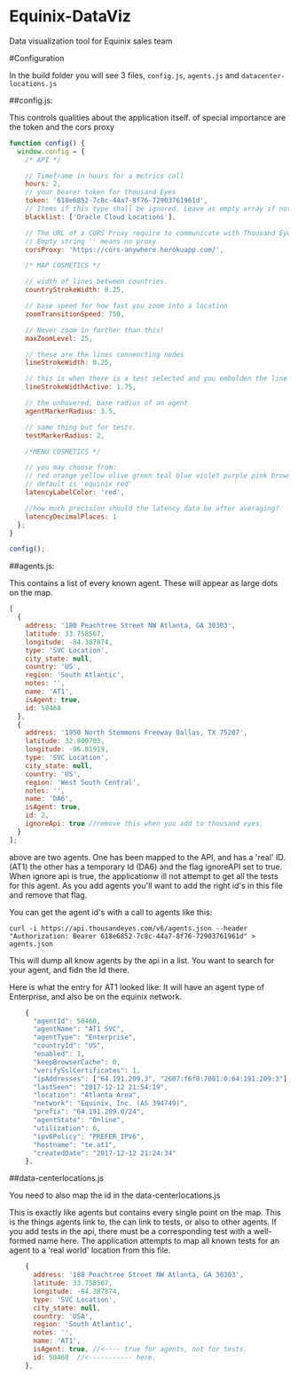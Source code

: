 # Equinix-DataViz

Data visualization tool for Equinix sales team

#Configuration

In the build folder you will see 3 files, `config.js`, `agents.js` and `datacenter-locations.js`

##config.js:

This controls qualities about the application itself. of special importance are the token and the cors proxy

```js
function config() {
  window.config = {
    /* API */

    // Timeframe in hours for a metrics call
    hours: 2,
    // your bearer token for thousand Eyes
    token: '618e6852-7c8c-44a7-8f76-72903761961d',
    // Items if this type shall be ignored. Leave as empty array if nothing to blacklist.
    blacklist: ['Oracle Cloud Locations'],

    // The URL of a CORS Proxy require to communicate with Thousand Eyes.
    // Empty string '' means no proxy
    corsProxy: 'https://cors-anywhere.herokuapp.com/',

    /* MAP COSMETICS */

    // width of lines between countries.
    countryStrokeWidth: 0.25,

    // base speed for how fast you zoom into a location
    zoomTransitionSpeed: 750,

    // Never zoom in farther than this!
    maxZoomLevel: 25,

    // these are the lines connencting nodes
    lineStrokeWidth: 0.25,

    // this is when there is a test selected and you embolden the line between nodes
    lineStrokeWidthActive: 1.75,

    // the unhovered, base radius of an agent
    agentMarkerRadius: 3.5,

    // same thing but for tests.
    testMarkerRadius: 2,

    /*MENU COSMETICS */

    // you may choose from:
    // red orange yellow olive green teal blue violet purple pink brown grey black
    // default is 'equinix red'
    latencyLabelColor: 'red',

    //how much precision should the latency data be after averaging?
    latencyDecimalPlaces: 1
  };
}

config();
```

##agents.js:

This contains a list of every known agent. These will appear as large dots on the map.

```js
[
  {
    address: '180 Peachtree Street NW Atlanta, GA 30303',
    latitude: 33.758567,
    longitude: -84.387874,
    type: 'SVC Location',
    city_state: null,
    country: 'US',
    region: 'South Atlantic',
    notes: '',
    name: 'AT1',
    isAgent: true,
    id: 50468
  },
  {
    address: '1950 North Stemmons Freeway Dallas, TX 75207',
    latitude: 32.800703,
    longitude: -96.81919,
    type: 'SVC Location',
    city_state: null,
    country: 'US',
    region: 'West South Central',
    notes: '',
    name: 'DA6',
    isAgent: true,
    id: 2,
    ignoreApi: true //remove this when you add to thousand eyes.
  }
];
```

above are two agents. One has been mapped to the API, and has a 'real' ID. (AT1) the other has a temporary Id (DA6) and the flag ignoreAPI set to true. When ignore api is true, the applicationw ill not attempt to get all the tests for this agent. As you add agents you'll want to add the right id's in this file and remove that flag.

You can get the agent id's with a call to agents like this:

```
curl -i https://api.thousandeyes.com/v6/agents.json --header "Authorization: Bearer 618e6852-7c8c-44a7-8f76-72903761961d" > agents.json
```

This will dump all know agents by the api in a list. You want to search for your agent, and fidn the Id there.

Here is what the entry for AT1 looked like: It will have an agent type of Enterprise, and also be on the equinix network.

```js
    {
      "agentId": 50468,
      "agentName": "AT1 SVC",
      "agentType": "Enterprise",
      "countryId": "US",
      "enabled": 1,
      "keepBrowserCache": 0,
      "verifySslCertificates": 1,
      "ipAddresses": ["64.191.209.3", "2607:f6f0:7001:0:64:191:209:3"],
      "lastSeen": "2017-12-12 21:54:19",
      "location": "Atlanta Area",
      "network": "Equinix, Inc. (AS 394749)",
      "prefix": "64.191.209.0/24",
      "agentState": "Online",
      "utilization": 6,
      "ipv6Policy": "PREFER_IPV6",
      "hostname": "te.at1",
      "createdDate": "2017-12-12 21:24:34"
    },
```

##data-centerlocations.js

You need to also map the id in the data-centerlocations.js

This is exactly like agents but contains every single point on the map. This is the things agents link to, the can link to tests, or also to other agents. If you add tests in the api, there must be a corresponding test with a well-formed name here. The application attempts to map all known tests for an agent to a 'real world' location from this file.

```js
    {
      address: '180 Peachtree Street NW Atlanta, GA 30303',
      latitude: 33.758567,
      longitude: -84.387874,
      type: 'SVC Location',
      city_state: null,
      country: 'USA',
      region: 'South Atlantic',
      notes: '',
      name: 'AT1',
      isAgent: true, //<---- true for agents, not for tests.
      id: 50468  //<----------- here.
    },
```
